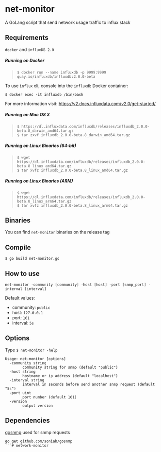 # net-monitor

A GoLang script that send network usage traffic to influx stack

## Requirements

`docker` and `influxDB 2.0`

##### Running on Docker

> ```$ docker run --name influxdb -p 9999:9999 quay.io/influxdb/influxdb:2.0.0-beta```

To use `influx` cli, console into the `influxdb` Docker container:

```$ docker exec -it influxdb /bin/bash```

For more information visit: <https://v2.docs.influxdata.com/v2.0/get-started/>

##### Running on Mac OS X

> ```
> $ https://dl.influxdata.com/influxdb/releases/influxdb_2.0.0-beta.8_darwin_amd64.tar.gz
> $ tar zxvf influxdb_2.0.0-beta.8_darwin_amd64.tar.gz
> ```

##### Running on Linux Binaries (64-bit)

> ```
> $ wget https://dl.influxdata.com/influxdb/releases/influxdb_2.0.0-beta.8_linux_amd64.tar.gz
> $ tar xvfz influxdb_2.0.0-beta.8_linux_amd64.tar.gz
> ```

##### Running on Linux Binaries (ARM)

> ```
> $ wget https://dl.influxdata.com/influxdb/releases/influxdb_2.0.0-beta.8_linux_arm64.tar.gz
> $ tar xvfz influxdb_2.0.0-beta.8_linux_arm64.tar.gz
> ```

## Binaries

You can find `net-monitor` binaries on the release tag

## Compile

```
$ go build net-monitor.go
```
## How to use

```net-monitor -community [community] -host [host] -port [snmp_port] -interval [interval]```

Default values:
 - community: `public`
 - host: `127.0.0.1`
 - port: `161`
 - interval: `5s`

## Options

Type `$ net-monitor -help`

```
Usage: net-monitor [options]
  -community string
        community string for snmp (default "public")
  -host string
        hostname or ip address (default "localhost")
  -interval string
        interval in seconds before send another snmp request (default "5s")
  -port uint
        port number (default 161)
  -version
        output version
```

## Dependencies

[gosnmp](https://github.com/soniah/gosnmp) used for snmp requests
```
go get github.com/soniah/gosnmp
```# network-monitor
